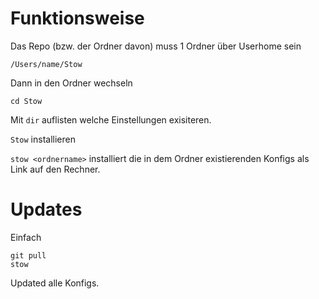 # Funktionsweise

Das Repo (bzw. der Ordner davon) muss 1 Ordner über Userhome sein

```
/Users/name/Stow
```

Dann in den Ordner wechseln

```
cd Stow
```

Mit `dir` auflisten welche Einstellungen exisiteren.

`Stow` installieren

`stow <ordnername>` installiert die in dem Ordner existierenden Konfigs als Link auf den Rechner.


# Updates

Einfach

```
git pull
stow
```

Updated alle Konfigs.

